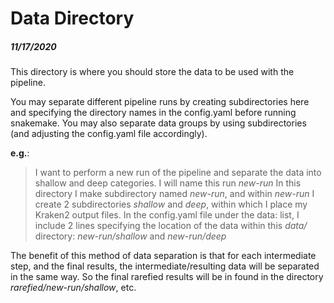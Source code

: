 # Data Directory

##### 11/17/2020

This directory is where you should store the data to be used with the pipeline.

You may separate different pipeline runs by creating subdirectories here and specifying the directory names in the config.yaml before running snakemake. You may also separate data groups by using subdirectories (and adjusting the config.yaml file accordingly).

**e.g.**:

> I want to perform a new run of the pipeline and separate the data into shallow and deep categories. I will name this run _new-run_
> In this directory I make subdirectory named _new-run_, and within _new-run_ I create 2 subdirectories _shallow_ and _deep_, within which I place my Kraken2 output files.
> In the config.yaml file under the data: list, I include 2 lines specifying the location of the data within this _data/_ directory: _new-run/shallow_ and _new-run/deep_

The benefit of this method of data separation is that for each intermediate step, and the final results, the intermediate/resulting data will be separated in the same way. So the final rarefied results will be in found in the directory _rarefied/new-run/shallow_, etc.
